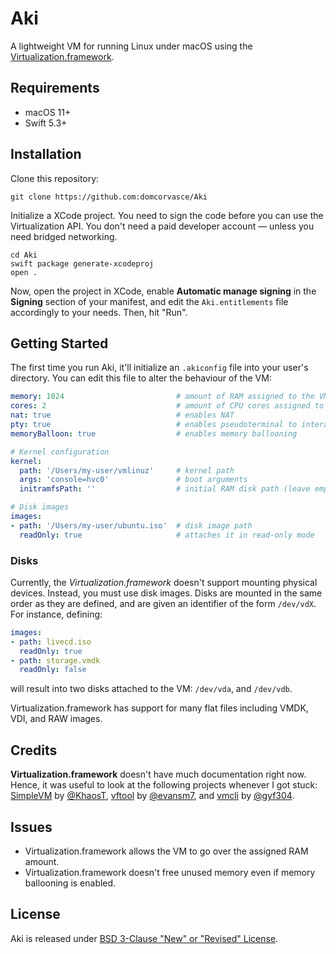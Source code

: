# Aki

A lightweight VM for running Linux under macOS using the
[Virtualization.framework](https://developer.apple.com/documentation/virtualization).

## Requirements

- macOS 11+
- Swift 5.3+

## Installation

Clone this repository:

```shell
git clone https://github.com:domcorvasce/Aki
```

Initialize a XCode project. You need to sign the code before you can use the Virtualization API. You don't need a paid developer account &mdash; unless you need bridged networking.

```shell
cd Aki
swift package generate-xcodeproj
open .
```

Now, open the project in XCode, enable **Automatic manage signing** in the **Signing** section of your manifest, and edit the `Aki.entitlements` file accordingly to your needs. Then, hit "Run".

## Getting Started

The first time you run Aki, it'll initialize an `.akiconfig` file into your user's directory. You can edit this file to alter the behaviour of the VM:

```yaml
memory: 1024                         # amount of RAM assigned to the VM (in megabytes)
cores: 2                             # amount of CPU cores assigned to the VM
nat: true                            # enables NAT
pty: true                            # enables pseudoterminal to interact with the VM
memoryBalloon: true                  # enables memory ballooning

# Kernel configuration
kernel:
  path: '/Users/my-user/vmlinuz'     # kernel path
  args: 'console=hvc0'               # boot arguments
  initramfsPath: ''                  # initial RAM disk path (leave empty to skip)

# Disk images
images:
- path: '/Users/my-user/ubuntu.iso'  # disk image path
  readOnly: true                     # attaches it in read-only mode
```

### Disks

Currently, the *Virtualization.framework* doesn't support mounting physical devices. Instead, you must use disk images. Disks are mounted in the same order as they are defined, and are given an identifier of the form `/dev/vdX`. For instance, defining:

```yaml
images:
- path: livecd.iso
  readOnly: true
- path: storage.vmdk
  readOnly: false
```

will result into two disks attached to the VM: `/dev/vda`, and `/dev/vdb`.

Virtualization.framework has support for many flat files  including VMDK, VDI, and RAW images.

## Credits

**Virtualization.framework** doesn't have much documentation right now. Hence, it was useful to look at the following projects whenever I got stuck: [SimpleVM](https://github.com/KhaosT/SimpleVM) by [@KhaosT](https://github.com/KhaosT), [vftool](https://github.com/evansm7/vftool) by [@evansm7](https://github.com/evansm7), and [vmcli](https://github.com/gyf304/vmcli) by [@gyf304](https://github.com/gyf304).

## Issues

- Virtualization.framework allows the VM to go over the assigned RAM amount.
- Virtualization.framework doesn't free unused memory even if memory ballooning is enabled.

## License

Aki is released under [BSD 3-Clause "New" or "Revised" License](./LICENSE).
